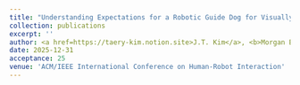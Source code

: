 ```yaml
---
title: "Understanding Expectations for a Robotic Guide Dog for Visually Impaired People"
collection: publications
excerpt: ''
author: <a href=https://taery-kim.notion.site>J.T. Kim</a>, <b>Morgan Byrd</b>, Jack L. Crandell, Bruce N. Walker, Greg Turk, Sehoon Ha
date: 2025-12-31
acceptance: 25
venue: 'ACM/IEEE International Conference on Human-Robot Interaction'
---
```

